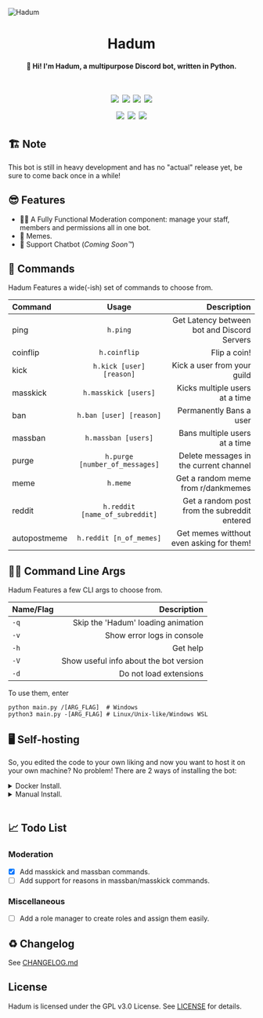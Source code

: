 ![Hadum](https://github.com/shadawcraw/Hadum/blob/master/assets/logo.png) 

<h1 align="center">Hadum</h1>

<h4 align="center">👋 Hi! I'm Hadum, a multipurpose Discord bot, written in Python.</h4>

<h1 align="center">
<img src="https://www.codefactor.io/repository/github/hadumdev/hadum-bot/badge">
<img src="https://img.shields.io/static/v1?label=python&message=^3.8&color=blue">
<img src="https://img.shields.io/static/v1?label=license&message=GPL-3.0&color=success">
<img src="https://github.com/HadumDev/Hadum-Bot/actions/workflows/run_tests.yml/badge.svg"> </br>
<img src="https://github.com/HadumDev/Hadum-Bot/actions/workflows/codeql-analysis.yml/badge.svg">
   <a href="https://discord.com/api/oauth2/authorize?client_id=776117946183188480&permissions=8&scope=bot"><img src="https://img.shields.io/badge/Discord-Invite-blue"></a>
<img src="https://img.shields.io/badge/code%20style-black-000000.svg">
</h1>

## 🏗 Note

This bot is still in heavy development and has no "actual" release yet, be sure to come back once in a while!

## 😎 Features

- 👨‍⚖️ A Fully Functional Moderation component: manage your staff, members and permissions all in one bot.
- 🗿 Memes.
- 🤖 Support Chatbot (_Coming Soon™_)

## 👻 Commands

Hadum Features a wide(-ish) set of commands to choose from.

| Command  |             Usage              |                                  Description |
| :------- | :----------------------------: | -------------------------------------------: |
| ping     |            `h.ping`            |  Get Latency between bot and Discord Servers |
| coinflip |          `h.coinflip`          |                                 Flip a coin! |
| kick     |    `h.kick [user] [reason]`    |                  Kick a user from your guild |
| masskick |      `h.masskick [users]`      |               Kicks multiple users at a time |
| ban      |    `h.ban [user] [reason]`     |                      Permanently Bans a user |
| massban  |      `h.massban [users]`       |                Bans multiple users at a time |
| purge    | `h.purge [number_of_messages]` |       Delete messages in the current channel |
| meme     |            `h.meme`            |           Get a random meme from r/dankmemes |
| reddit   | `h.reddit [name_of_subreddit]` | Get a random post from the subreddit entered |
| autopostmeme | `h.reddit [n_of_memes]`    | Get memes witthout even asking for them!     |

## 👩‍💻 Command Line Args

Hadum Features a few CLI args to choose from.

| Name/Flag |                        Description |
| :-------- | ---------------------------------: |
| `-q`      | Skip the 'Hadum' loading animation |
| `-v`      |         Show error logs in console |
| `-h`      |                           Get help |
| `-V`      | Show useful info about the bot version  |
| `-d`      | Do not load extensions             |

To use them, enter

```shell
python main.py /[ARG_FLAG]  # Windows
python3 main.py -[ARG_FLAG] # Linux/Unix-like/Windows WSL
```

## 🖥 Self-hosting

So, you edited the code to your own liking and now you want to host it on your own machine? No problem! There are 2 ways of installing the bot:

<details>
   <summary>Docker Install.</summary>

   1. For a Docker Installation, edit the following lines in your Dockerfile:

      1. Line 16: Replace the brackets and text inside with your own [Discord Bot Token](https://discord.com/developers/applications)

      2. Line 18 & 19: Replace the brackets and text inside with your own [Reddit Application Secret and ID](https://www.geeksforgeeks.org/how-to-get-client_id-and-client_secret-for-python-reddit-api-registration/)

      3. Line 20: Replace the brackets and text inside with your own Reddit Username (don't include 'u/  '!!)

   2. Then, you can build the bot using the following command:
   ```shell
   $ docker build .
   ```

</details>

<details>
   <summary>Manual Install.</summary>

   1. For a manual install, follow these instructions (**NOTE: All the commands that will be mentioned are for Linux only.**):
      
      1. Clone the repository using the following commands:
      ```shell
      $ git clone https://github.com/shadawcraw/Hadum-Bot.git  # Clone the repository
      $ cd Hadum-Bot  # Access the repository's folder
      ``` 

      2. Create a file named '.env' in the root folder of the project with the following command:
      ```shell
      $ touch .env
      ```

      3. Enter the following text inside the file we just created (replace the brackets and text inside with your own info.):
      ```shell
      $ echo TOKEN=[YOUR_DISCORD_BOT_TOKEN] > .env
      $ echo REDDIT_CLIENT_SECRET=[YOUR_REDDIT_APPLICATION_SECRET] > .env
      $ echo REDDIT_CLIENT_ID=[YOUR_REDDIT_APPLICATION_ID] > .env
      ```
      Find out your Reddit Application ID & Secret [with this guide!](https://www.geeksforgeeks.org/how-to-get-client_id-and-client_secret-for-python-reddit-api-registration/)

      4. Install the dependencies using pip (Python 3.8 or higher required)
      ```shell
      $ pip3 install --no-cache-dir -r requirements.txt
      ```

      5. After that, you're all set! You can now run the bot using the following command:
      ```shell
      $ cd src/
      $ python3 main.py -v
      ```

</details>
</br>

## 📈 Todo List

### Moderation

- [x] Add masskick and massban commands.
- [ ] Add support for reasons in massban/masskick commands.

### Miscellaneous

- [ ] Add a role manager to create roles and assign them easily.

## ♻ Changelog

See [CHANGELOG.md](https://github.com/shadawcraw/Hadum/blob/master/CHANGELOG.md) 

## License

Hadum is licensed under the GPL v3.0 License. See [LICENSE](https://github.com/HadumDev/Hadum-Bot/blob/master/LICENSE) for details.
